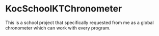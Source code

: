 # KocSchoolKTChronometer
This is a school project that specifically requested from me as a global chronometer which can work with every program.
